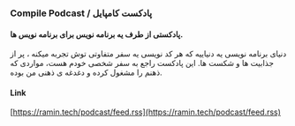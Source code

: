 ### Compile Podcast / پادکست کامپایل

#### پادکستی از طرف یه برنامه نویس برای برنامه نویس ها.

دنیای برنامه نویسی یه دنیاییه که هر کد نویسی یه سفر متفاوتی توش تجربه میکنه ، پر از جذابیت ها و شکست ها. این پادکست راجع به سفر شخصی خودم هست، مواردی که ذهنم را مشغول کرده و دغدغه ی ذهنی من بوده.

#### Link
[https://ramin.tech/podcast/feed.rss](https://ramin.tech/podcast/feed.rss)
